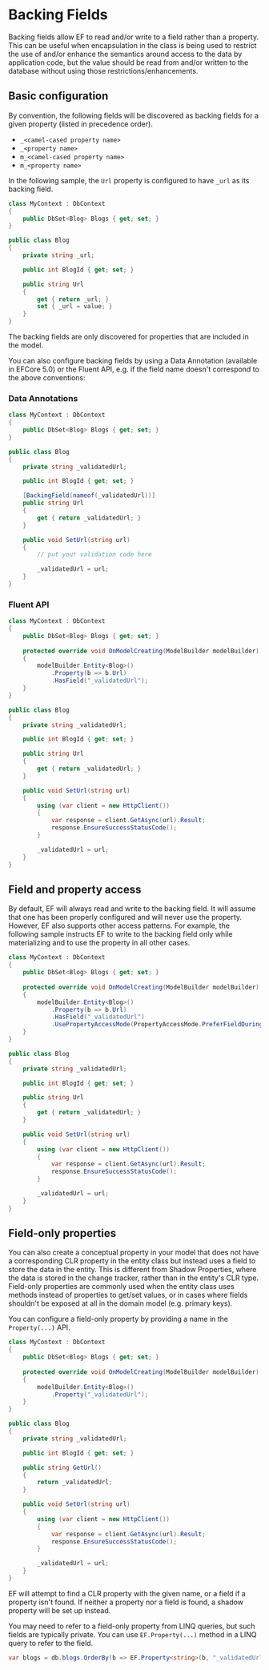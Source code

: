 # Backing Fields

Backing fields allow EF to read and/or write to a field rather than a property. This can be useful when encapsulation in the class is being used to restrict the use of and/or enhance the semantics around access to the data by application code, but the value should be read from and/or written to the database without using those restrictions/enhancements.

## Basic configuration

By convention, the following fields will be discovered as backing fields for a given property \(listed in precedence order\).

* `_<camel-cased property name>`
* `_<property name>`
* `m_<camel-cased property name>`
* `m_<property name>`

In the following sample, the `Url` property is configured to have `_url` as its backing field.

```csharp
class MyContext : DbContext
{
    public DbSet<Blog> Blogs { get; set; }
}

public class Blog
{
    private string _url;

    public int BlogId { get; set; }

    public string Url
    {
        get { return _url; }
        set { _url = value; }
    }
}
```

The backing fields are only discovered for properties that are included in the model. 

You can also configure backing fields by using a Data Annotation \(available in EFCore 5.0\) or the Fluent API, e.g. if the field name doesn't correspond to the above conventions:

### Data Annotations

```csharp
class MyContext : DbContext
{
    public DbSet<Blog> Blogs { get; set; }
}

public class Blog
{
    private string _validatedUrl;

    public int BlogId { get; set; }

    [BackingField(nameof(_validatedUrl))]
    public string Url
    {
        get { return _validatedUrl; }
    }

    public void SetUrl(string url)
    {
        // put your validation code here

        _validatedUrl = url;
    }
}
```

### Fluent API

```csharp
class MyContext : DbContext
{
    public DbSet<Blog> Blogs { get; set; }
    
    protected override void OnModelCreating(ModelBuilder modelBuilder)
    {
        modelBuilder.Entity<Blog>()
            .Property(b => b.Url)
            .HasField("_validatedUrl");
    }
}

public class Blog
{
    private string _validatedUrl;

    public int BlogId { get; set; }

    public string Url
    {
        get { return _validatedUrl; }
    }

    public void SetUrl(string url)
    {
        using (var client = new HttpClient())
        {
            var response = client.GetAsync(url).Result;
            response.EnsureSuccessStatusCode();
        }

        _validatedUrl = url;
    }
}
```

## Field and property access

By default, EF will always read and write to the backing field. It will assume that one has been properly configured and will never use the property. However, EF also supports other access patterns. For example, the following sample instructs EF to write to the backing field only while materializing and to use the property in all other cases.

```csharp
class MyContext : DbContext
{
    public DbSet<Blog> Blogs { get; set; }
    
    protected override void OnModelCreating(ModelBuilder modelBuilder)
    {
        modelBuilder.Entity<Blog>()
            .Property(b => b.Url)
            .HasField("_validatedUrl")
            .UsePropertyAccessMode(PropertyAccessMode.PreferFieldDuringConstruction);
    }
}

public class Blog
{
    private string _validatedUrl;

    public int BlogId { get; set; }

    public string Url
    {
        get { return _validatedUrl; }
    }

    public void SetUrl(string url)
    {
        using (var client = new HttpClient())
        {
            var response = client.GetAsync(url).Result;
            response.EnsureSuccessStatusCode();
        }

        _validatedUrl = url;
    }
}
```

## Field-only properties

You can also create a conceptual property in your model that does not have a corresponding CLR property in the entity class but instead uses a field to store the data in the entity. This is different from Shadow Properties, where the data is stored in the change tracker, rather than in the entity's CLR type. Field-only properties are commonly used when the entity class uses methods instead of properties to get/set values, or in cases where fields shouldn't be exposed at all in the domain model \(e.g. primary keys\).

You can configure a field-only property by providing a name in the `Property(...)` API.

```csharp
class MyContext : DbContext
{
    public DbSet<Blog> Blogs { get; set; }
    
    protected override void OnModelCreating(ModelBuilder modelBuilder)
    {
        modelBuilder.Entity<Blog>()
            .Property("_validatedUrl");
    }
}

public class Blog
{
    private string _validatedUrl;

    public int BlogId { get; set; }

    public string GetUrl()
    {
        return _validatedUrl;
    }

    public void SetUrl(string url)
    {
        using (var client = new HttpClient())
        {
            var response = client.GetAsync(url).Result;
            response.EnsureSuccessStatusCode();
        }

        _validatedUrl = url;
    }
}
```

EF will attempt to find a CLR property with the given name, or a field if a property isn't found. If neither a property nor a field is found, a shadow property will be set up instead.

You may need to refer to a field-only property from LINQ queries, but such fields are typically private. You can use `EF.Property(...)` method in a LINQ query to refer to the field.

```csharp
var blogs = db.blogs.OrderBy(b => EF.Property<string>(b, "_validatedUrl"));
```

